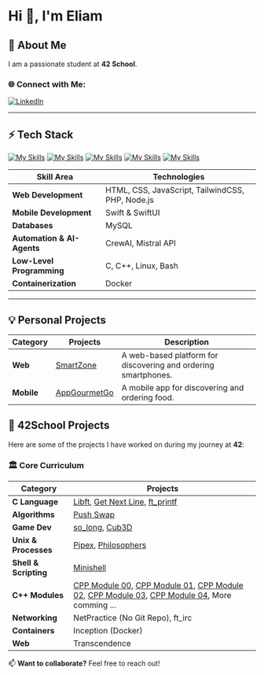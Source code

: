 # Hi 👋, I'm Eliam

## 🚀 About Me

I am a passionate student at **42 School**.

### 🌐 Connect with Me:
[![LinkedIn](https://img.shields.io/badge/LinkedIn-%230077B5.svg?logo=linkedin&logoColor=white)](https://www.linkedin.com/in/eliam-detoh/)

---

## ⚡️ Tech Stack

[![My Skills](https://skillicons.dev/icons?i=swift)](https://skillicons.dev)
[![My Skills](https://skillicons.dev/icons?i=mysql)](https://skillicons.dev)
[![My Skills](https://skillicons.dev/icons?i=docker)](https://skillicons.dev)
[![My Skills](https://skillicons.dev/icons?i=c,cpp)](https://skillicons.dev)
[![My Skills](https://skillicons.dev/icons?i=html,css,tailwindcss,js,php)](https://skillicons.dev)

| **Skill Area**               | **Technologies**                                        |
|-----------------------------|---------------------------------------------------------|
| **Web Development**         | HTML, CSS, JavaScript, TailwindCSS, PHP, Node.js       |
| **Mobile Development**         | Swift & SwiftUI       |
| **Databases**               | MySQL                                                   |
| **Automation & AI-Agents**  | CrewAI, Mistral API                                     |
| **Low-Level Programming**   | C, C++, Linux, Bash                                    |
| **Containerization**        | Docker                                                 |

---

## 💡 Personal Projects
| **Category**    | **Projects**  | **Description**  |
|---------------|-----------------------------------|------------------------------|
| **Web**  | [SmartZone](https://github.com/eliamd/SmartZone) | A web-based platform for discovering and ordering smartphones. |
| **Mobile**  | [AppGourmetGo](https://github.com/eliamd/AppGourmetGo) | A mobile app for discovering and ordering  food. |

## 📜 42School Projects

Here are some of the projects I have worked on during my journey at **42**:

### 🏛 Core Curriculum
| **Category**    | **Projects**  |
|---------------|-----------------------------------------------------------------|
| **C Language**  | [Libft](https://github.com/eliamd/42_libft), [Get Next Line](https://github.com/eliamd/42_get_next_line), [ft_printf](https://github.com/eliamd/42_ft_printf) |
| **Algorithms**  | [Push Swap](https://github.com/eliamd/42_push_swap) |
| **Game Dev**    | [so_long](https://github.com/eliamd/42_so_long), [Cub3D](https://github.com/JeremyCheron/42-cub3d) |
| **Unix & Processes** | [Pipex](https://github.com/eliamd/42_pipex), [Philosophers](https://github.com/eliamd/42_Philosophers) |
| **Shell & Scripting** | [Minishell](https://github.com/Azaleee/minishell) |
| **C++ Modules** | [CPP Module 00](https://github.com/eliamd/42_CPP0), [CPP Module 01](https://github.com/eliamd/42_CPP1), [CPP Module 02](https://github.com/eliamd/42_CPP2), [CPP Module 03](https://github.com/eliamd/42_CPP3), [CPP Module 04](https://github.com/eliamd/42_CPP4), More comming ...|
| **Networking**  | NetPractice (No Git Repo), ft_irc |
| **Containers**  | Inception (Docker) |
| **Web**  | Transcendence |

📫 **Want to collaborate?** Feel free to reach out!
